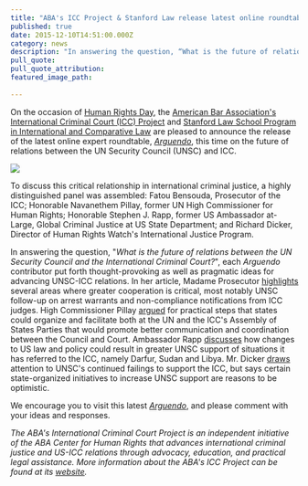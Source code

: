 ```yaml
---
title: "ABA's ICC Project & Stanford Law release latest online roundtable, Arguendo, on UN Security Council-ICC relations"
published: true
date: 2015-12-10T14:51:00.000Z
category: news
description: "In answering the question, “What is the future of relations between the UN Security Council and the International Criminal Court?”, several distinguished experts put forth thought-provoking as well as pragmatic ideas for advancing UNSC-ICC relations."
pull_quote:
pull_quote_attribution:
featured_image_path:
 
---
```


On the occasion of [Human Rights Day](http://www.un.org/en/events/humanrightsday/), the [American Bar Association's International Criminal Court (ICC) Project](http://www.aba-icc.org/) and [Stanford Law School Program in International and Comparative Law](https://law.stanford.edu/stanford-program-in-international-and-comparative-law/) are pleased to announce the release of the latest online expert roundtable, _[Arguendo](http://www.international-criminal-justice-today.org/arguendo/)_, this time on the future of relations between the UN Security Council (UNSC) and ICC.

[![](http://lh3.googleusercontent.com/8jMVyAIyu2i2u19v7iAv6bFnSU8cYP8gQB9a1kVdPnqvdiqwZEe4Ui32I7qHTLJk4vEItzlh5xlGY0pCNvfvPaWwCI7XuRZd=s1200)](/webhook-uploads/1449776044322_Arguendo_UNSC_ICC.png)

To discuss this critical relationship in international criminal justice, a highly distinguished panel was assembled: Fatou Bensouda, Prosecutor of the ICC; Honorable Navanethem Pillay, former UN High Commissioner for Human Rights; Honorable Stephen J. Rapp, former US Ambassador at-Large, Global Criminal Justice at US State Department; and Richard Dicker, Director of Human Rights Watch's International Justice Program.

In answering the question, "_What is the future of relations between the UN Security Council and the International Criminal Court?_", each _Arguendo_ contributor put forth thought-provoking as well as pragmatic ideas for advancing UNSC-ICC relations. In her article, Madame Prosecutor [highlights](http://bit.ly/1OU08fd) several areas where greater cooperation is critical, most notably UNSC follow-up on arrest warrants and non-compliance notifications from ICC judges. High Commissioner Pillay [argued](http://bit.ly/1Z1uaAC) for practical steps that states could organize and facilitate both at the UN and the ICC's Assembly of States Parties that would promote better communication and coordination between the Council and Court. Ambassador Rapp [discusses](http://bit.ly/1Z1ufEr) how changes to US law and policy could result in greater UNSC support of situations it has referred to the ICC, namely Darfur, Sudan and Libya. Mr. Dicker [draws](http://bit.ly/1Z1rUJt) attention to UNSC's continued failings to support the ICC, but says certain state-organized initiatives to increase UNSC support are reasons to be optimistic.

We encourage you to visit this latest _[Arguendo](http://www.international-criminal-justice-today.org/arguendo/question/what-is-the-future-of-relations-between-the-un-security-council-and-the-international-criminal-court/)_, and please comment with your ideas and responses.

_The ABA's International Criminal Court Project is an independent initiative of the ABA Center for Human Rights that advances international criminal justice and US-ICC relations through advocacy, education, and practical legal assistance. More information about the ABA's ICC Project can be found at its [website](http://www.aba-icc.org/)._
